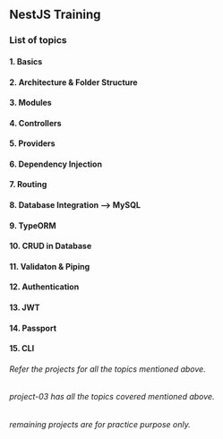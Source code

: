 ## NestJS Training
   

### List of topics

#### 1. Basics
#### 2. Architecture & Folder Structure
#### 3. Modules
#### 4. Controllers
#### 5. Providers
#### 6. Dependency Injection
#### 7. Routing
#### 8. Database Integration --> MySQL
#### 9. TypeORM 
#### 10. CRUD in Database
#### 11. Validaton & Piping
#### 12. Authentication 
#### 13. JWT
#### 14. Passport
#### 15. CLI

       

###### Refer the projects for all the topics mentioned above.
###### project-03 has all the topics covered mentioned above.
###### remaining projects are for practice purpose only.